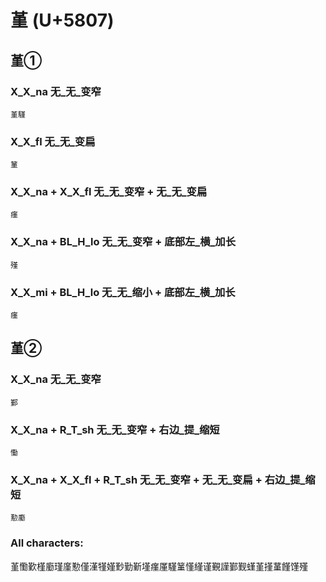 # 堇 (U+5807) 

## 堇①

### X_X_na 无_无_变窄
`堇騹`

### X_X_fl 无_无_变扁
`䈽`

### X_X_na + X_X_fl 无_无_变窄 + 无_无_变扁
`瘽`

### X_X_na + BL_H_lo 无_无_变窄 + 底部左_横_加长
`殣`

### X_X_mi + BL_H_lo 无_无_缩小 + 底部左_横_加长
`瘽`

## 堇②

### X_X_na 无_无_变窄
`鄞`

### X_X_na + R_T_sh 无_无_变窄 + 右边_提_缩短
`懄`

### X_X_na + X_X_fl + R_T_sh 无_无_变窄 + 无_无_变扁 + 右边_提_缩短
`懃㢙`

### All characters:
堇懄歏槿㢙瑾廑懃僅漌㹏嫤㝻勤斳墐瘽厪騹䈽慬䌍谨覲謹鄞觐螼堇㨷蓳饉馑殣
